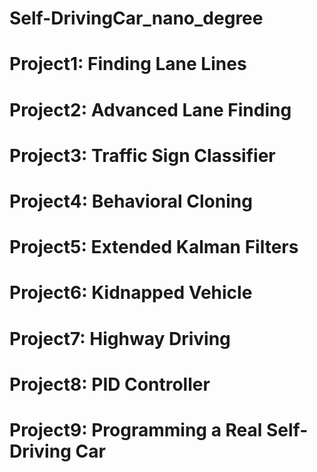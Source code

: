 # Self-DrivingCar_nano_degree


# Project1: Finding Lane Lines
# Project2: Advanced Lane Finding
# Project3: Traffic Sign Classifier
# Project4: Behavioral Cloning
# Project5: Extended Kalman Filters
# Project6: Kidnapped Vehicle
# Project7: Highway Driving
# Project8: PID Controller
# Project9: Programming a Real Self-Driving Car
